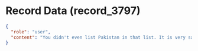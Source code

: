 # Record Data (record_3797)

```json
{
  "role": "user",
  "content": "You didn't even list Pakistan in that list. It is very sad. iran? Not even China? South Africa? \n\nI am not forcing you to do so,... just asking \n"
}
```
